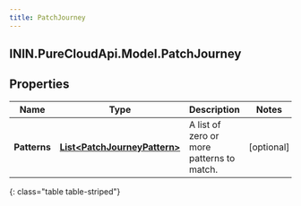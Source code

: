 ```yaml
---
title: PatchJourney
---
```

## ININ.PureCloudApi.Model.PatchJourney

## Properties

|Name | Type | Description | Notes|
|------------ | ------------- | ------------- | -------------|
| **Patterns** | [**List&lt;PatchJourneyPattern&gt;**](PatchJourneyPattern.html) | A list of zero or more patterns to match. | [optional] |
{: class="table table-striped"}


